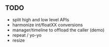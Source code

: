 ## TODO

* split high and low level APIs
* harmonize int/floatXX conversions
* manager/timeline to offload the caller (demo)
* repeat / yo-yo
* resize